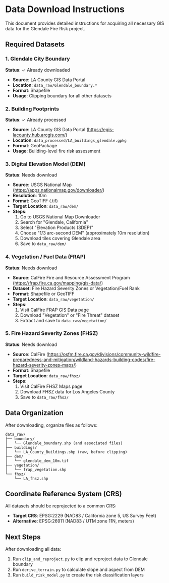 # Data Download Instructions

This document provides detailed instructions for acquiring all necessary GIS data for the Glendale Fire Risk project.

## Required Datasets

### 1. Glendale City Boundary
**Status**: ✓ Already downloaded
- **Source**: LA County GIS Data Portal
- **Location**: `data_raw/Glendale_boundary.*`
- **Format**: Shapefile
- **Usage**: Clipping boundary for all other datasets

### 2. Building Footprints
**Status**: ✓ Already processed
- **Source**: LA County GIS Data Portal (https://egis-lacounty.hub.arcgis.com/)
- **Location**: `data_processed/LA_buildings_glendale.gpkg`
- **Format**: GeoPackage
- **Usage**: Building-level fire risk assessment

### 3. Digital Elevation Model (DEM)
**Status**: Needs download
- **Source**: USGS National Map (https://apps.nationalmap.gov/downloader/)
- **Resolution**: 10m
- **Format**: GeoTIFF (.tif)
- **Target Location**: `data_raw/dem/`
- **Steps**:
  1. Go to USGS National Map Downloader
  2. Search for "Glendale, California"
  3. Select "Elevation Products (3DEP)"
  4. Choose "1/3 arc-second DEM" (approximately 10m resolution)
  5. Download tiles covering Glendale area
  6. Save to `data_raw/dem/`

### 4. Vegetation / Fuel Data (FRAP)
**Status**: Needs download
- **Source**: CalFire Fire and Resource Assessment Program (https://frap.fire.ca.gov/mapping/gis-data/)
- **Dataset**: Fire Hazard Severity Zones or Vegetation/Fuel Rank
- **Format**: Shapefile or GeoTIFF
- **Target Location**: `data_raw/vegetation/`
- **Steps**:
  1. Visit CalFire FRAP GIS Data page
  2. Download "Vegetation" or "Fire Threat" dataset
  3. Extract and save to `data_raw/vegetation/`

### 5. Fire Hazard Severity Zones (FHSZ)
**Status**: Needs download
- **Source**: CalFire (https://osfm.fire.ca.gov/divisions/community-wildfire-preparedness-and-mitigation/wildland-hazards-building-codes/fire-hazard-severity-zones-maps/)
- **Format**: Shapefile
- **Target Location**: `data_raw/fhsz/`
- **Steps**:
  1. Visit CalFire FHSZ Maps page
  2. Download FHSZ data for Los Angeles County
  3. Save to `data_raw/fhsz/`

## Data Organization

After downloading, organize files as follows:

```
data_raw/
├── boundary/
│   └── Glendale_boundary.shp (and associated files)
├── buildings/
│   └── LA_County_Buildings.shp (raw, before clipping)
├── dem/
│   └── glendale_dem_10m.tif
├── vegetation/
│   └── frap_vegetation.shp
└── fhsz/
    └── LA_fhsz.shp
```

## Coordinate Reference System (CRS)

All datasets should be reprojected to a common CRS:
- **Target CRS**: EPSG:2229 (NAD83 / California zone 5, US Survey Feet)
- **Alternative**: EPSG:26911 (NAD83 / UTM zone 11N, meters)

## Next Steps

After downloading all data:
1. Run `clip_and_reproject.py` to clip and reproject data to Glendale boundary
2. Run `derive_terrain.py` to calculate slope and aspect from DEM
3. Run `build_risk_model.py` to create the risk classification layers
